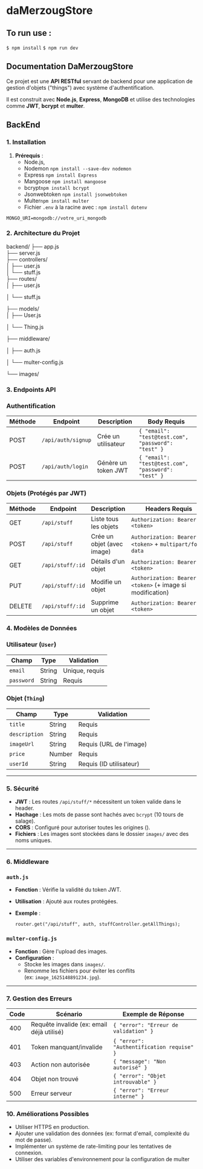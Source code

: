 # daMerzougStore

## To run use : 
`$ npm install`
`$ npm run dev`

## Documentation DaMerzougStore
Ce projet est une **API RESTful** servant de backend pour une application de gestion d'objets ("things") avec système d'authentification.

Il est construit avec **Node.js**, **Express**, **MongoDB** et utilise des technologies comme **JWT**, **bcrypt** et **multer**.

## BackEnd

### **1. Installation**

1. **Prérequis** :
    - Node.js,
    - Nodemon `npm install --save-dev nodemon`
    - Express `npm install Express`
    - Mangoose `npm install mangoose`
    - bcrypt`npm install bcrypt`
    - Jsonwebtoken `npm install jsonwebtoken`
    - Multer`npm install multer`
    - Fichier `.env` à la racine avec : `npm install dotenv`

```
MONGO_URI=mongodb://votre_uri_mongodb
```


### **2. Architecture du Projet**

backend/
├── app.js            
├── server.js         
├── controllers/      
│   ├── user.js       
│   └── stuff.js      
├── routes/          
│   ├── user.js

│   └── stuff.js

├── models/           
│   ├── User.js

│   └── Thing.js

├── middleware/       

│   ├── auth.js

│   └── multer-config.js

└── images/          

### **3. Endpoints API**

### **Authentification**
| **Méthode** | **Endpoint** | **Description** | **Body Requis** |
| --- | --- | --- | --- |
| POST | `/api/auth/signup` | Crée un utilisateur | `{ "email": "test@test.com", "password": "test" }` |
| POST | `/api/auth/login` | Génère un token JWT | `{ "email": "test@test.com", "password": "test" }` |


### **Objets (Protégés par JWT)**

| **Méthode** | **Endpoint** | **Description** | **Headers Requis** |
| --- | --- | --- | --- |
| GET | `/api/stuff` | Liste tous les objets | `Authorization: Bearer <token>` |
| POST | `/api/stuff` | Crée un objet (avec image) | `Authorization: Bearer <token>` + `multipart/form-data` |
| GET | `/api/stuff/:id` | Détails d'un objet | `Authorization: Bearer <token>` |
| PUT | `/api/stuff/:id` | Modifie un objet | `Authorization: Bearer <token>` (+ image si modification) |
| DELETE | `/api/stuff/:id` | Supprime un objet | `Authorization: Bearer <token>` |

### **4. Modèles de Données**

### **Utilisateur (`User`)**

| **Champ** | **Type** | **Validation** |
| --- | --- | --- |
| `email` | String | Unique, requis |
| `password` | String | Requis |

### **Objet (`Thing`)**

| **Champ** | **Type** | **Validation** |
| --- | --- | --- |
| `title` | String | Requis |
| `description` | String | Requis |
| `imageUrl` | String | Requis (URL de l'image) |
| `price` | Number | Requis |
| `userId` | String | Requis (ID utilisateur) |

---

### **5. Sécurité**

- **JWT** : Les routes `/api/stuff/*` nécessitent un token valide dans le header.
- **Hachage** : Les mots de passe sont hachés avec `bcrypt` (10 tours de salage).
- **CORS** : Configuré pour autoriser toutes les origines ().
- **Fichiers** : Les images sont stockées dans le dossier `images/` avec des noms uniques.

---

### **6. Middleware**

### **`auth.js`**

- **Fonction** : Vérifie la validité du token JWT.
- **Utilisation** : Ajouté aux routes protégées.
- **Exemple** :
    
    
    ```
    router.get("/api/stuff", auth, stuffController.getAllThings);
    ```
    

### **`multer-config.js`**

- **Fonction** : Gère l'upload des images.
- **Configuration** :
    - Stocke les images dans `images/`.
    - Renomme les fichiers pour éviter les conflits (ex: `image_1625148891234.jpg`).

---

### **7. Gestion des Erreurs**

| **Code** | **Scénario** | **Exemple de Réponse** |
| --- | --- | --- |
| 400 | Requête invalide (ex: email déjà utilisé) | `{ "error": "Erreur de validation" }` |
| 401 | Token manquant/invalide | `{ "error": "Authentification requise" }` |
| 403 | Action non autorisée | `{ "message": "Non autorisé" }` |
| 404 | Objet non trouvé | `{ "error": "Objet introuvable" }` |
| 500 | Erreur serveur | `{ "error": "Erreur interne" }` |

### **10. Améliorations Possibles**

- Utiliser HTTPS en production.
- Ajouter une validation des données (ex: format d'email, complexité du mot de passe).
- Implémenter un système de rate-limiting pour les tentatives de connexion.
- Utiliser des variables d'environnement pour la configuration de multer

